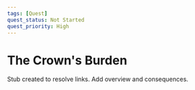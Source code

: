 ```yaml
---
tags: [Quest]
quest_status: Not Started
quest_priority: High
---
```


# The Crown's Burden

Stub created to resolve links. Add overview and consequences.

